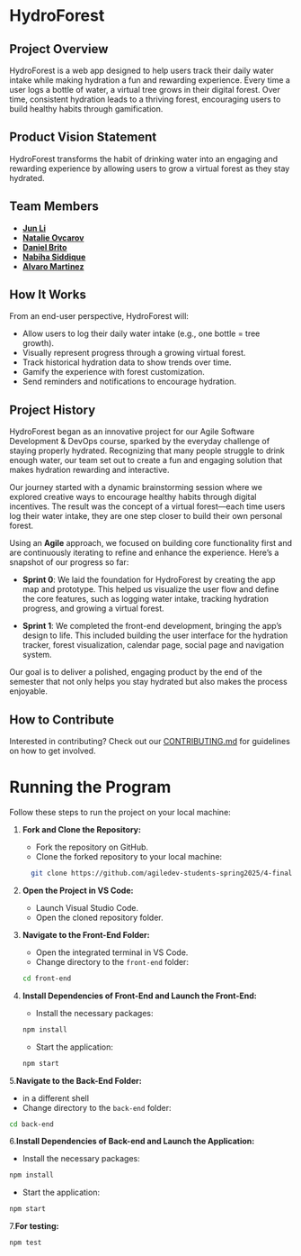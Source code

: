 # HydroForest

## Project Overview

HydroForest is a web app designed to help users track their daily water intake while making hydration a fun and rewarding experience. Every time a user logs a bottle of water, a virtual tree grows in their digital forest. Over time, consistent hydration leads to a thriving forest, encouraging users to build healthy habits through gamification.

## Product Vision Statement

HydroForest transforms the habit of drinking water into an engaging and rewarding experience by allowing users to grow a virtual forest as they stay hydrated.

## Team Members

- **[Jun Li](https://github.com/jljune9li)**
- **[Natalie Ovcarov](https://github.com/nataliovcharov)**
- **[Daniel Brito](https://github.com/danny031103)**
- **[Nabiha Siddique](https://github.com/ns5190)**
- **[Alvaro Martinez](https://github.com/AlvaroMartinezM)**

## How It Works

From an end-user perspective, HydroForest will:

- Allow users to log their daily water intake (e.g., one bottle = tree growth).
- Visually represent progress through a growing virtual forest.
- Track historical hydration data to show trends over time.
- Gamify the experience with forest customization.
- Send reminders and notifications to encourage hydration.

## Project History

HydroForest began as an innovative project for our Agile Software Development & DevOps course, sparked by the everyday challenge of staying properly hydrated. Recognizing that many people struggle to drink enough water, our team set out to create a fun and engaging solution that makes hydration rewarding and interactive.

Our journey started with a dynamic brainstorming session where we explored creative ways to encourage healthy habits through digital incentives. The result was the concept of a virtual forest—each time users log their water intake, they are one step closer to build their own personal forest.

Using an **Agile** approach, we focused on building core functionality first and are continuously iterating to refine and enhance the experience. Here’s a snapshot of our progress so far:

- **Sprint 0**:
  We laid the foundation for HydroForest by creating the app map and prototype. This helped us visualize the user flow and define the core features, such as logging water intake, tracking hydration progress, and growing a virtual forest.

- **Sprint 1**:
  We completed the front-end development, bringing the app’s design to life. This included building the user interface for the hydration tracker, forest visualization, calendar page, social page and navigation system.

Our goal is to deliver a polished, engaging product by the end of the semester that not only helps you stay hydrated but also makes the process enjoyable.

## How to Contribute

Interested in contributing? Check out our [CONTRIBUTING.md](https://github.com/agiledev-students-spring2025/4-final-hydroforest/blob/master/CONTRIBUTING.md) for guidelines on how to get involved.

# Running the Program

Follow these steps to run the project on your local machine:

1. **Fork and Clone the Repository:**

   - Fork the repository on GitHub.
   - Clone the forked repository to your local machine:

   ```bash
     git clone https://github.com/agiledev-students-spring2025/4-final-hydroforest
   ```

2. **Open the Project in VS Code:**

   - Launch Visual Studio Code.
   - Open the cloned repository folder.

3. **Navigate to the Front-End Folder:**

   - Open the integrated terminal in VS Code.
   - Change directory to the `front-end` folder:

   ```bash
   cd front-end
   ```

4. **Install Dependencies of Front-End and Launch the Front-End:**

   - Install the necessary packages:

   ```bash
   npm install
   ```

   - Start the application:

   ```bash
   npm start
   ```

5.**Navigate to the Back-End Folder:**

- in a different shell
- Change directory to the `back-end` folder:

```bash
cd back-end
```

6.**Install Dependencies of Back-end and Launch the Application:**

- Install the necessary packages:

```bash
npm install
```

- Start the application:

```bash
npm start
```

7.**For testing:**

```bash
npm test
```
